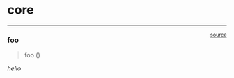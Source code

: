 # core


<!-- WARNING: THIS FILE WAS AUTOGENERATED! DO NOT EDIT! -->

------------------------------------------------------------------------

<a href="https://github.com/mtinti/blog/blob/main/blog/core.py#L9"
target="_blank" style="float:right; font-size:smaller">source</a>

### foo

>  foo ()

*hello*
